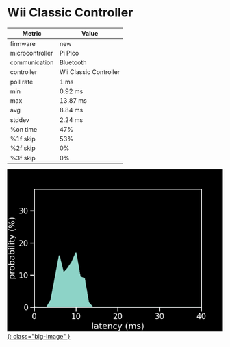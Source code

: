 # Wii Classic Controller

| Metric          | Value                  |
| --------------- | ---------------------- |
| firmware        | new                    |
| microcontroller | Pi Pico                |
| communication   | Bluetooth              |
| controller      | Wii Classic Controller |
| poll rate       | 1 ms                   |
| min             | 0.92 ms                |
| max             | 13.87 ms               |
| avg             | 8.84 ms                |
| stddev          | 2.24 ms                |
| %on time        | 47%                    |
| %1f skip        | 53%                    |
| %2f skip        | 0%                     |
| %3f skip        | 0%                     |

[![Graph](/assets/images/results/santroller_bt_wii.png){: class="big-image" }](/assets/images/results/santroller_bt_wii.png)
